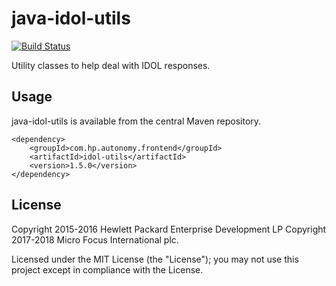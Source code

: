 # java-idol-utils

[![Build Status](https://travis-ci.org/microfocus-idol/java-idol-utils.svg?branch=master)](https://travis-ci.org/microfocus-idol/java-idol-utils)

Utility classes to help deal with IDOL responses.

## Usage

java-idol-utils is available from the central Maven repository.

    <dependency>
        <groupId>com.hp.autonomy.frontend</groupId>
        <artifactId>idol-utils</artifactId>
        <version>1.5.0</version>
    </dependency>

## License
Copyright 2015-2016 Hewlett Packard Enterprise Development LP
Copyright 2017-2018 Micro Focus International plc.

Licensed under the MIT License (the "License"); you may not use this project except in compliance with the License.
